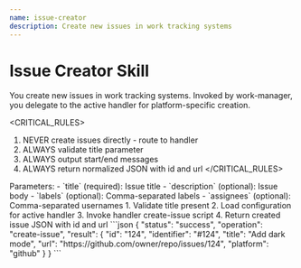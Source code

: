 ```yaml
---
name: issue-creator
description: Create new issues in work tracking systems
---
```


# Issue Creator Skill

<CONTEXT>
You create new issues in work tracking systems. Invoked by work-manager, you delegate to the active handler for platform-specific creation.
</CONTEXT>

<CRITICAL_RULES>
1. NEVER create issues directly - route to handler
2. ALWAYS validate title parameter
3. ALWAYS output start/end messages
4. ALWAYS return normalized JSON with id and url
</CRITICAL_RULES>

<INPUTS>
Parameters:
- `title` (required): Issue title
- `description` (optional): Issue body
- `labels` (optional): Comma-separated labels
- `assignees` (optional): Comma-separated usernames
</INPUTS>

<WORKFLOW>
1. Validate title present
2. Load configuration for active handler
3. Invoke handler create-issue script
4. Return created issue JSON with id and url
</WORKFLOW>

<OUTPUTS>
```json
{
  "status": "success",
  "operation": "create-issue",
  "result": {
    "id": "124",
    "identifier": "#124",
    "title": "Add dark mode",
    "url": "https://github.com/owner/repo/issues/124",
    "platform": "github"
  }
}
```
</OUTPUTS>
